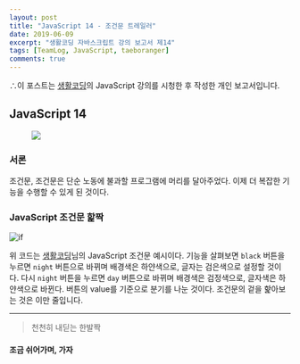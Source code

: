 ```yaml
---
layout: post
title: "JavaScript 14 - 조건문 트레일러"
date: 2019-06-09
excerpt: "생활코딩 자바스크립트 강의 보고서 제14"
tags: [TeamLog, JavaScript, taeboranger]
comments: true
---
```


∴이 포스트는 [생활코딩](https://www.youtube.com/playlist?list=PLuHgQVnccGMBB348PWRN0fREzYcYgFybf)의 JavaScript 강의를 시청한 후 작성한 개인 보고서입니다.

## JavaScript 14

<figure class="half">
    <a href="https://www.lform.com/_assets/packages/wp/assets/uploaded/2017/08/lform_javascript_blog_header_image-1600x1080.jpg"><img src="https://www.lform.com/_assets/packages/wp/assets/uploaded/2017/08/lform_javascript_blog_header_image-1600x1080.jpg"></a>
</figure>

### 서론
조건문, 조건문은 단순 노동에 불과할 프로그램에 머리를 달아주었다. 이제 더 복잡한 기능을 수행할 수 있게 된 것이다.

### JavaScript 조건문 핥짝

![if](https://user-images.githubusercontent.com/51315771/59150905-91906480-8a65-11e9-8675-7ff983460bb3.JPG)

위 코드는 [생활코딩](https://www.youtube.com/playlist?list=PLuHgQVnccGMBB348PWRN0fREzYcYgFybf)님의 JavaScript 조건문 예시이다. 기능을 살펴보면 `black` 버튼을 누르면 `night` 버튼으로 바뀌며 배경색은 하얀색으로, 글자는 검은색으로 설정할 것이다. 다시  `night` 버튼을 누르면 `day` 버튼으로 바뀌며 배경색은 검정색으로, 글자색은 하얀색으로 바뀐다. 버튼의 value를 기준으로 분기를 나눈 것이다. 조건문의 겉을 핥아보는 것은 이만 줄입니다.

---
>천천히 내딛는 한발짝

#### 조금 쉬어가며, 가자
